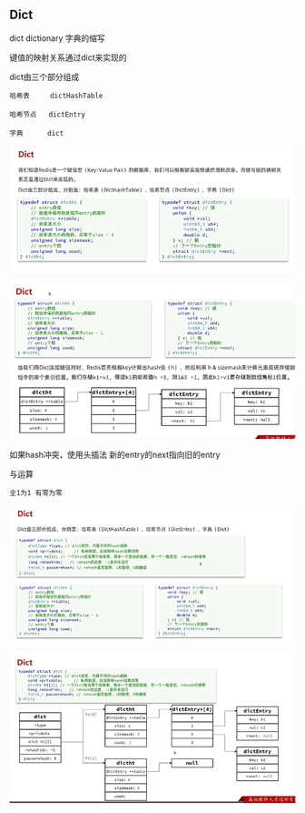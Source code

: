 Dict
---

dict  dictionary 字典的缩写

键值的映射关系通过dict来实现的

dict由三个部分组成

    哈希表     dictHashTable

    哈希节点   dictEntry 

    字典      dict

![img_70.png](img_70.png)


![img_71.png](img_71.png)

如果hash冲突，使用头插法 新的entry的next指向旧的entry 

与运算 
    
    全1为1 有零为零

![img_72.png](img_72.png)

![img_73.png](img_73.png)